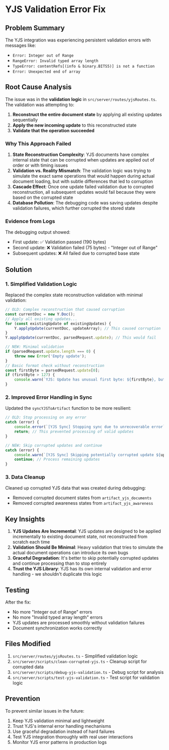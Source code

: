 # YJS Validation Error Fix

## Problem Summary

The YJS integration was experiencing persistent validation errors with messages like:
- `Error: Integer out of Range`
- `RangeError: Invalid typed array length`
- `TypeError: contentRefs[(info & binary.BITS5)] is not a function`
- `Error: Unexpected end of array`

## Root Cause Analysis

The issue was in the **validation logic** in `src/server/routes/yjsRoutes.ts`. The validation was attempting to:

1. **Reconstruct the entire document state** by applying all existing updates sequentially
2. **Apply the new incoming update** to this reconstructed state
3. **Validate that the operation succeeded**

### Why This Approach Failed

1. **State Reconstruction Complexity**: YJS documents have complex internal state that can be corrupted when updates are applied out of order or with timing issues
2. **Validation vs. Reality Mismatch**: The validation logic was trying to simulate the exact same operations that would happen during actual document loading, but with subtle differences that led to corruption
3. **Cascade Effect**: Once one update failed validation due to corrupted reconstruction, all subsequent updates would fail because they were based on the corrupted state
4. **Database Pollution**: The debugging code was saving updates despite validation failures, which further corrupted the stored state

### Evidence from Logs

The debugging output showed:
- First update: ✅ Validation passed (190 bytes)
- Second update: ❌ Validation failed (75 bytes) - "Integer out of Range"
- Subsequent updates: ❌ All failed due to corrupted base state

## Solution

### 1. Simplified Validation Logic

Replaced the complex state reconstruction validation with minimal validation:

```typescript
// OLD: Complex reconstruction that caused corruption
const currentDoc = new Y.Doc();
// Apply all existing updates...
for (const existingUpdate of existingUpdates) {
    Y.applyUpdate(currentDoc, updateArray); // This caused corruption
}
Y.applyUpdate(currentDoc, parsedRequest.update); // This would fail

// NEW: Minimal validation
if (parsedRequest.update.length === 0) {
    throw new Error('Empty update');
}
// Basic format check without reconstruction
const firstByte = parsedRequest.update[0];
if (firstByte > 127) {
    console.warn(`YJS: Update has unusual first byte: ${firstByte}, but proceeding anyway`);
}
```

### 2. Improved Error Handling in Sync

Updated the `syncYJSToArtifact` function to be more resilient:

```typescript
// OLD: Stop processing on any error
catch (error) {
    console.error(`[YJS Sync] Stopping sync due to unrecoverable error`);
    return; // This prevented processing of valid updates
}

// NEW: Skip corrupted updates and continue
catch (error) {
    console.warn(`[YJS Sync] Skipping potentially corrupted update ${updateCount + 1}`);
    continue; // Process remaining updates
}
```

### 3. Data Cleanup

Cleaned up corrupted YJS data that was created during debugging:
- Removed corrupted document states from `artifact_yjs_documents`
- Removed corrupted awareness states from `artifact_yjs_awareness`

## Key Insights

1. **YJS Updates Are Incremental**: YJS updates are designed to be applied incrementally to existing document state, not reconstructed from scratch each time
2. **Validation Should Be Minimal**: Heavy validation that tries to simulate the actual document operations can introduce its own bugs
3. **Graceful Degradation**: It's better to skip potentially corrupted updates and continue processing than to stop entirely
4. **Trust the YJS Library**: YJS has its own internal validation and error handling - we shouldn't duplicate this logic

## Testing

After the fix:
- No more "Integer out of Range" errors
- No more "Invalid typed array length" errors
- YJS updates are processed smoothly without validation failures
- Document synchronization works correctly

## Files Modified

1. `src/server/routes/yjsRoutes.ts` - Simplified validation logic
2. `src/server/scripts/clean-corrupted-yjs.ts` - Cleanup script for corrupted data
3. `src/server/scripts/debug-yjs-validation.ts` - Debug script for analysis
4. `src/server/scripts/test-yjs-validation.ts` - Test script for validation logic

## Prevention

To prevent similar issues in the future:
1. Keep YJS validation minimal and lightweight
2. Trust YJS's internal error handling mechanisms
3. Use graceful degradation instead of hard failures
4. Test YJS integration thoroughly with real user interactions
5. Monitor YJS error patterns in production logs 